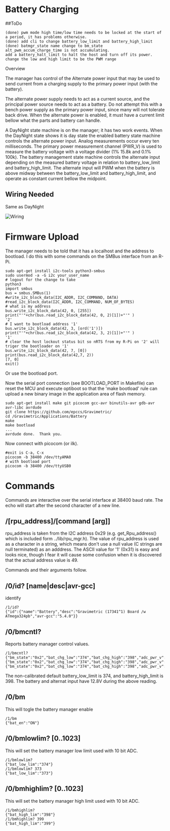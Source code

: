 # Battery Charging

##ToDo

```
(done) pwm mode high time/low time needs to be locked at the start of a period, it has problems otherwise.
(done) add cli to change battery_low_limit and battery_high_limit
(done) batmgr_state name change to bm_state
alt_pwm_accum_charge_time is not accumulating.
add a battery_halt_limit to halt the host and turn off its power.
change the low and high limit to be the PWM range
```


 Overview

The manager has control of the Alternate power input that may be used to send current from a charging supply to the primary power input (with the battery). 

The alternate power supply needs to act as a current source, and the principal power source needs to act as a battery. Do not attempt this with a bench power supply as the primary power input, since many will not tolerate back drive. When the alternate power is enabled, it must have a current limit bellow what the parts and battery can handle.

A DayNight state machine is on the manager; it has two work events. When the DayNight state shows it is day state the enabled battery state machine controls the alternate power input. Analog measurements occur every ten milliseconds. The primary power measurement channel (PWR_V) is used to measure the battery voltage with a voltage divider (1% 15.8k and 0.1% 100k). The battery management state machine controls the alternate input depending on the measured battery voltage in relation to battery_low_limit and battery_high_limit. The alternate input will PWM when the battery is above midway between the battery_low_limit and battery_high_limit, and operate as constant current bellow the midpoint. 


## Wiring Needed

Same as DayNight

![Wiring](../DayNight/Setup/AuxilaryWiring.png)


# Firmware Upload

The manager needs to be told that it has a localhost and the address to bootload. I do this with some commands on the SMBus interface from an R-Pi.

``` 
sudo apt-get install i2c-tools python3-smbus
sudo usermod -a -G i2c your_user_name
# logout for the change to take
python3
import smbus
bus = smbus.SMBus(1)
#write_i2c_block_data(I2C_ADDR, I2C_COMMAND, DATA)
#read_i2c_block_data(I2C_ADDR, I2C_COMMAND, NUM_OF_BYTES)
# what is my address
bus.write_i2c_block_data(42, 0, [255])
print("'"+chr(bus.read_i2c_block_data(42, 0, 2)[1])+"'" )
'2'
# I want to bootload address '1'
bus.write_i2c_block_data(42, 3, [ord('1')])
print("'"+chr(bus.read_i2c_block_data(42, 3, 2)[1])+"'" )
'1'
# clear the host lockout status bit so nRTS from my R-Pi on '2' will triger the bootloader on '1'
bus.write_i2c_block_data(42, 7, [0])
print(bus.read_i2c_block_data(42,7, 2))
[7, 0]
exit()
```

Or use the bootload port.

Now the serial port connection (see BOOTLOAD_PORT in Makefile) can reset the MCU and execute optiboot so that the 'make bootload' rule can upload a new binary image in the application area of flash memory.

``` 
sudo apt-get install make git picocom gcc-avr binutils-avr gdb-avr avr-libc avrdude
git clone https://github.com/epccs/Gravimetric/
cd /Gravimetric/Applications/Battery
make
make bootload
...
avrdude done.  Thank you.
``` 

Now connect with picocom (or ilk).


``` 
#exit is C-a, C-x
picocom -b 38400 /dev/ttyAMA0
# with bootload port
picocom -b 38400 /dev/ttyUSB0
``` 

# Commands

Commands are interactive over the serial interface at 38400 baud rate. The echo will start after the second character of a new line. 


## /\[rpu_address\]/\[command \[arg\]\]

rpu_address is taken from the I2C address 0x29 (e.g. get_Rpu_address() which is included form ../lib/rpu_mgr.h). The value of rpu_address is used as a character in a string, which means don't use a null value (C strings are null terminated) as an adddress. The ASCII value for '1' (0x31) is easy and looks nice, though I fear it will cause some confusion when it is discovered that the actual address value is 49.

Commands and their arguments follow.


## /0/id? \[name|desc|avr-gcc\]

identify 

``` 
/1/id?
{"id":{"name":"Battery","desc":"Gravimetric (17341^1) Board /w ATmega324pb","avr-gcc":"5.4.0"}}
```

##  /0/bmcntl?

Reports battery manager control values. 

``` 
/1/bmcntl?
{"bm_state":"0x2","bat_chg_low":"374","bat_chg_high":"398","adc_pwr_v":"356","adc_alt_v":"238","pwm_timer":"0","dn_timer":"12984815"}
{"bm_state":"0x2","bat_chg_low":"374","bat_chg_high":"398","adc_pwr_v":"356","adc_alt_v":"238","pwm_timer":"0","dn_timer":"12989814"}
{"bm_state":"0x2","bat_chg_low":"374","bat_chg_high":"398","adc_pwr_v":"356","adc_alt_v":"237","pwm_timer":"0","dn_timer":"12994812"}
``` 

The non-calibrated default battery_low_limit is 374, and battery_high_limit is 398. The battery and alternat input have 12.8V during the above reading.

##  /0/bm

This will togle the battery manager enable

``` 
/1/bm
{"bat_en":"ON"}
```

##  /0/bmlowlim? \[0..1023\]

This will set the battery manager low limit used with 10 bit ADC.

``` 
/1/bmlowlim?
{"bat_low_lim":"374"}
/1/bmlowlim? 373
{"bat_low_lim":"373"}
```

##  /0/bmhighlim? \[0..1023\]

This will set the battery manager high limit used with 10 bit ADC.

``` 
/1/bmhighlim?
{"bat_high_lim":"398"}
/1/bmhighlim? 399
{"bat_high_lim":"399"}
```